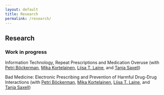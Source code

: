 ```yaml
---
layout: default
title: Research
permalink: /research/
---
```


## Research

### Work in progress

Information Technology, Repeat Prescriptions and Medication Overuse (with [Petri Böckerman], [Mika Kortelainen], [Liisa T. Laine], and [Tanja Saxell])

Bad Medicine: Electronic Prescribing and Prevention of Harmful Drug-Drug Interactions (with [Petri Böckerman], [Mika Kortelainen], [Liisa T. Laine], and [Tanja Saxell])

[Petri Böckerman]: http://www.petribockerman.fi/
[Mika Kortelainen]: https://sites.google.com/view/mikakorte/home
[Liisa T. Laine]: https://sites.google.com/site/laineliisat/
[Tanja Saxell]: https://sites.google.com/site/tsaxell/
